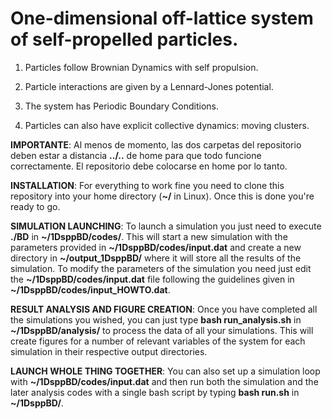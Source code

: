 # One-dimensional off-lattice system of self-propelled particles.

1. Particles follow Brownian Dynamics with self propulsion.

1. Particle interactions are given by a Lennard-Jones potential.

1. The system has Periodic Boundary Conditions.

1. Particles can also have explicit collective dynamics: moving clusters.

**IMPORTANTE**: Al menos de momento, las dos carpetas del repositorio deben estar a distancia __../..__ de home para que todo funcione correctamente. El repositorio debe colocarse en home por lo tanto.

**INSTALLATION**: For everything to work fine you need to clone this repository into your home directory (__~/__ in Linux). Once this is done you're ready to go. 

**SIMULATION LAUNCHING**: To launch a simulation you just need to execute __./BD__ in __~/1DsppBD/codes/__. This will start a new simulation with the parameters provided in __~/1DsppBD/codes/input.dat__ and create a new directory in __~/output_1DsppBD/__ where it will store all the results of the simulation. To modify the parameters of the simulation you need just edit the __~/1DsppBD/codes/input.dat__ file following the guidelines given in __~/1DsppBD/codes/input_HOWTO.dat__.

**RESULT ANALYSIS AND FIGURE CREATION**: Once you have completed all the simulations you wished, you can just type __bash run_analysis.sh__ in __~/1DsppBD/analysis/__ to process the data of all your simulations. This will create figures for a number of relevant variables of the system for each simulation in their respective output directories.

**LAUNCH WHOLE THING TOGETHER**: You can also set up a simulation loop with __~/1DsppBD/codes/input.dat__ and then run both the simulation and the later analysis codes with a single bash script by typing __bash run.sh__ in __~/1DsppBD/__.
